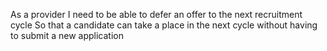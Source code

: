 As a provider
I need to be able to defer an offer to the next recruitment cycle
So that a candidate can take a place in the next cycle without having to submit a new application
